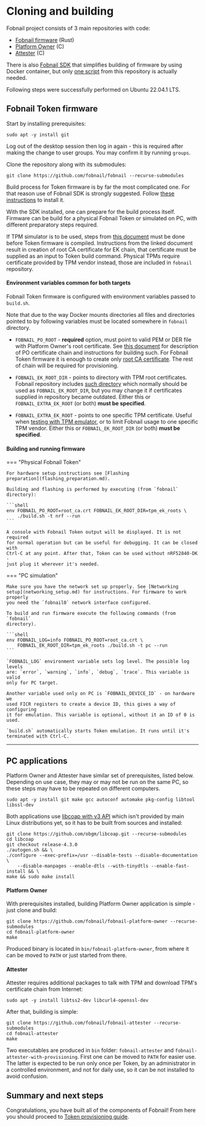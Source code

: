 # Cloning and building

Fobnail project consists of 3 main repositories with code:

- [Fobnail firmware](https://github.com/fobnail/fobnail) (Rust)
- [Platform Owner](https://github.com/fobnail/fobnail-platform-owner) (C)
- [Attester](https://github.com/fobnail/fobnail-attester) (C)

There is also [Fobnail SDK](https://github.com/fobnail/fobnail-sdk) that
simplifies building of firmware by using Docker container, but only
[one script](https://github.com/fobnail/fobnail-sdk/blob/main/run-fobnail-sdk.sh)
from this repository is actually needed.

Following steps were successfully performed on Ubuntu 22.04.1 LTS.

## Fobnail Token firmware

Start by installing prerequisites:

```shell
sudo apt -y install git
```

Log out of the desktop session then log in again - this is required after making
the change to user groups. You may confirm it by running `groups`.

Clone the repository along with its submodules:

```shell
git clone https://github.com/fobnail/fobnail --recurse-submodules
```

Build process for Token firmware is by far the most complicated one. For that
reason use of Fobnail SDK is strongly suggested. Follow [these
instructions](/fobnail-sdk) to install it.

With the SDK installed, one can prepare for the build process itself. Firmware
can be build for a physical Fobnail Token or simulated on PC, with different
preparatory steps required.

If TPM simulator is to be used, steps from [this document](/tpm-simulators) must
be done before Token firmware is compiled. Instructions from the linked document
result in creation of root CA certificate for EK chain, that certificate must be
supplied as an input to Token build command. Physical TPMs require certificate
provided by TPM vendor instead, those are included in `fobnail` repository.

#### Environment variables common for both targets

Fobnail Token firmware is configured with environment variables passed to
`build.sh`.

Note that due to the way Docker mounts directories all files and directories
pointed to by following variables must be located somewhere in `fobnail`
directory.

- `FOBNAIL_PO_ROOT` - **required** option, must point to valid PEM or DER file
  with Platform Owner's root certificate. See [this document](/keys_and_certificates/#platform-owner-certificate-chain)
  for description of PO certificate chain and instructions for building such.
  For Fobnail Token firmware it is enough to create only [root CA certificate](/keys_and_certificates/#root-ca).
  The rest of chain will be required for provisioning.

- `FOBNAIL_EK_ROOT_DIR` - points to directory with TPM root certificates.
  Fobnail repository includes [such directory](https://github.com/fobnail/fobnail/tree/main/tpm_ek_roots)
  which normally should be used as `FOBNAIL_EK_ROOT_DIR`, but you may change it
  if certificates supplied in repository became outdated. Either this or
  `FOBNAIL_EXTRA_EK_ROOT` (or both) **must be specified**.

- `FOBNAIL_EXTRA_EK_ROOT` - points to one specific TPM certificate. Useful when
  [testing with TPM emulator](/tpm-simulators/), or to limit Fobnail usage to
  one specific TPM vendor. Either this or `FOBNAIL_EK_ROOT_DIR` (or both)
  **must be specified**.

#### Building and running firmware

=== "Physical Fobnail Token"

    For hardware setup instructions see [Flashing
    preparation](flashing_preparation.md).

    Building and flashing is performed by executing (from `fobnail` directory):

    ```shell
    env FOBNAIL_PO_ROOT=root_ca.crt FOBNAIL_EK_ROOT_DIR=tpm_ek_roots \
        ./build.sh -t nrf --run
    ```

    A console with Fobnail Token output will be displayed. It is not required
    for normal operation but can be useful for debugging. It can be closed with
    Ctrl-C at any point. After that, Token can be used without nRF52840-DK -
    just plug it wherever it's needed.

=== "PC simulation"

    Make sure you have the network set up properly. See [Networking
    setup](networking_setup.md) for instructions. For firmware to work properly
    you need the `fobnail0` network interface configured.

    To build and run firmware execute the following commands (from `fobnail`
    directory).

    ```shell
    env FOBNAIL_LOG=info FOBNAIL_PO_ROOT=root_ca.crt \
        FOBNAIL_EK_ROOT_DIR=tpm_ek_roots ./build.sh -t pc --run
    ```

    `FOBNAIL_LOG` environment variable sets log level. The possible log levels
    are: `error`, `warning`, `info`, `debug`, `trace`. This variable is valid
    only for PC target.

    Another variable used only on PC is `FOBNAIL_DEVICE_ID` - on hardware we
    used FICR registers to create a device ID, this gives a way of configuring
    it for emulation. This variable is optional, without it an ID of 0 is used.

    `build.sh` automatically starts Token emulation. It runs until it's
    terminated with Ctrl-C.

---

## PC applications

Platform Owner and Attester have similar set of prerequisites, listed below.
Depending on use case, they may or may not be run on the same PC, so these steps
may have to be repeated on different computers.

```shell
sudo apt -y install git make gcc autoconf automake pkg-config libtool libssl-dev
```

Both applications use [libcoap with v3 API](https://github.com/obgm/libcoap/tree/release-4.3.0)
which isn't provided by main Linux distributions yet, so it has to be built from
sources and installed:

```shell
git clone https://github.com/obgm/libcoap.git --recurse-submodules
cd libcoap
git checkout release-4.3.0
./autogen.sh && \
./configure --exec-prefix=/usr --disable-tests --disable-documentation \
    --disable-manpages --enable-dtls --with-tinydtls --enable-fast-install && \
make && sudo make install
```

#### Platform Owner

With prerequisites installed, building Platform Owner application is simple -
just clone and build:

```shell
git clone https://github.com/fobnail/fobnail-platform-owner --recurse-submodules
cd fobnail-platform-owner
make
```

Produced binary is located in `bin/fobnail-platform-owner`, from where it can be
moved to `PATH` or just started from there.

#### Attester

Attester requires additional packages to talk with TPM and download TPM's
certificate chain from Internet:

```shell
sudo apt -y install libtss2-dev libcurl4-openssl-dev
```

After that, building is simple:

```shell
git clone https://github.com/fobnail/fobnail-attester --recurse-submodules
cd fobnail-attester
make
```

Two executables are produced in `bin` folder: `fobnail-attester` and
`fobnail-attester-with-provisioning`. First one can be moved to `PATH` for
easier use. The latter is expected to be run only once per Token, by an
administrator in a controlled environment, and not for daily use, so it can be
not installed to avoid confusion.

## Summary and next steps

Congratulations, you have built all of the components of Fobnail! From here you
should proceed to [Token provisioning guide](/token_provisioning).
